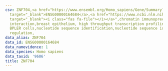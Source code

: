 ```yaml
---
csv: ZNF704,<a href="https://www.ensembl.org/Homo_sapiens/Gene/Summary?db=core;g=ENSG00000164684"
  target="_blank">ENSG00000164684</a>,<a href="https://www.ncbi.nlm.nih.gov/pubmed/22863008"
  target="_blank"><i class="fas fa-file"></i></a>",chromatin immunoprecipitation assay,direct
  interaction,breast epithelium, high throughput transcription profiling by microarray,
  BPLER cells,nucleotide sequence identification,nucleotide sequence identification,transcriptional
  regulation,
data_alias: ZNF704
data_id: ENSG00000164684
data_numevidence: 1
data_species: Homo sapiens
data_taxid: '9606'
title: ZNF704
---
```

